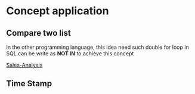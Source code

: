 # Concept application
## Compare two list
In the other programming language, this idea need such double for loop
In SQL can be write  as **NOT IN** to achieve this concept

[Sales-Analysis]([https://leetcode.com/problems/sales-analysis-ii/](https://leetcode.com/problems/sales-analysis-ii/))

## Time Stamp

<!--stackedit_data:
eyJoaXN0b3J5IjpbNjEwMjM5NjQzLDE3NDI1MjI1OTldfQ==
-->
